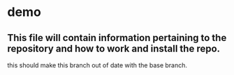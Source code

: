 # demo

## This file will contain information pertaining to the repository and how to work and install the repo.

this should make this branch out of date with the base branch.
